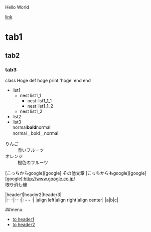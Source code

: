 Hello World

[link](http://tuins.ac.jp/)

# tab1  
## tab2  
### tab3  


class Hoge
   def hoge
       print 'hoge'
   end
end



- list1
  - nest list1_1
    - nest list1_1_1
    - nest list1_1_2
  - nest list1_2
- list2
- list3  
 normal**bold**normal  
 normal__bold__normal　 

  

<d1>
  <dt>りんご</dt>
  <dd>赤いフルーツ</dd>
  <dt>オレンジ</dt>
  <dd>橙色のフルーツ</dd>
 </d1>

[こっちからgoogle][google]
その他文章
[こっちからもgoogle][google]
[google]:http://www.google.co.jp/  
~~取り消し線~~  

|header1|header2|header3|  
|:- -|-- :|: - - :|
|align left|align right|align center|
|a|b|c|  

##menu  
* [to header1](#header1)  
* [to header2](#header2)  







